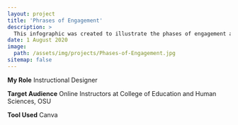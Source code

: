 ```yaml
---
layout: project
title: 'Phrases of Engagement'
description: >
  This infographic was created to illustrate the phases of engagement as a part of the Online Teaching Tips project.
date: 1 August 2020
image: 
  path: /assets/img/projects/Phases-of-Engagement.jpg
sitemap: false
---
```


**My Role** Instructional Designer

**Target Audience** Online Instructors at College of Education and Human Sciences, OSU

**Tool Used** Canva
